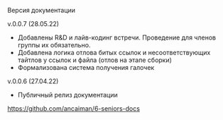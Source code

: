 Версия документации

v.0.0.7 (28.05.22)
+ Добавлены R&D и лайв-кодинг встречи. Проведение для членов группы их обязательно.
+ Добавлена логика отлова битых ссылок и несоответствующих тайтлов у ссылок и файла
  (отлов на этапе сборки)
+ Формализована система получения галочек

v.0.0.6 (27.04.22)
+ Публичный релиз документации

https://github.com/ancaiman/6-seniors-docs
